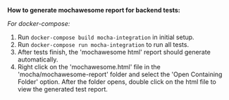 **How to generate mochawesome report for backend tests:**

_For docker-compose:_

1. Run `docker-compose build mocha-integration` in initial setup.
2. Run `docker-compose run mocha-integration` to run all tests.
3. After tests finish, the 'mochawesome html' report should generate automatically.
4. Right click on the 'mochawesome.html' file in the 'mocha/mochawesome-report' folder and select the 'Open Containing Folder' option. After the folder opens, double click on the html file to view the generated test report.

